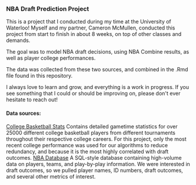 ### NBA Draft Prediction Project

This is a project that I conducted during my time at the University of Waterloo! Myself and my partner, Cameron McMullen, conducted this project from start to finish in about 8 weeks, on top of other classes and demands.

The goal was to model NBA draft decisions, using NBA Combine results, as well as player college performances.

The data was collected from these two sources, and combined in the .Rmd file found in this repository.

I always love to learn and grow, and everything is a work in progress. If you see something that I could or should be improving on,
please don't ever hesitate to reach out!

#### Data sources:
[College Basketball Stats](https://www.kaggle.com/datasets/adityak2003/college-basketball-players-20092021)
  Contains detailed gametime statistics for over 25000 different college basketball players from different tournaments
  throughout their respective college careers. For this project, only the most recent college performance was used
  for our algorithms to reduce redundancy, and because it is the most highly correlated with draft outcomes.
[NBA Database](https://www.kaggle.com/datasets/wyattowalsh/basketball)
  A SQL-style database containing high-volume data on players, teams, and play-by-play information. We were interested
  in draft outcomes, so we pulled player names, ID numbers, draft outcomes, and several other metrics of interest.
